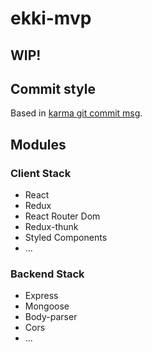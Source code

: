 # ekki-mvp
## WIP!

## Commit style

Based in [karma git commit msg](http://karma-runner.github.io/4.0/dev/git-commit-msg.html).

## Modules

### Client Stack
* React
* Redux
* React Router Dom
* Redux-thunk
* Styled Components
* ...

### Backend Stack
* Express
* Mongoose
* Body-parser
* Cors
* ...
